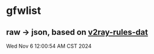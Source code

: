 # gfwlist
## raw -> json, based on [v2ray-rules-dat](https://github.com/Loyalsoldier/v2ray-rules-dat)
Wed Nov  6 12:00:54 AM CST 2024


